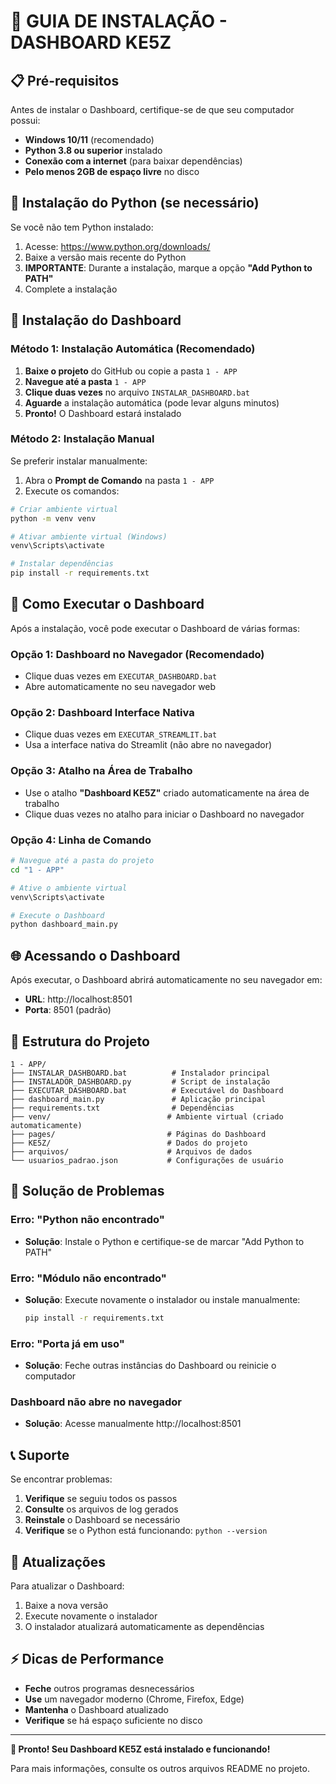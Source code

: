 # 🚀 GUIA DE INSTALAÇÃO - DASHBOARD KE5Z

## 📋 Pré-requisitos

Antes de instalar o Dashboard, certifique-se de que seu computador possui:

- **Windows 10/11** (recomendado)
- **Python 3.8 ou superior** instalado
- **Conexão com a internet** (para baixar dependências)
- **Pelo menos 2GB de espaço livre** no disco

## 🔧 Instalação do Python (se necessário)

Se você não tem Python instalado:

1. Acesse: https://www.python.org/downloads/
2. Baixe a versão mais recente do Python
3. **IMPORTANTE**: Durante a instalação, marque a opção **"Add Python to PATH"**
4. Complete a instalação

## 🎯 Instalação do Dashboard

### Método 1: Instalação Automática (Recomendado)

1. **Baixe o projeto** do GitHub ou copie a pasta `1 - APP`
2. **Navegue até a pasta** `1 - APP`
3. **Clique duas vezes** no arquivo `INSTALAR_DASHBOARD.bat`
4. **Aguarde** a instalação automática (pode levar alguns minutos)
5. **Pronto!** O Dashboard estará instalado

### Método 2: Instalação Manual

Se preferir instalar manualmente:

1. Abra o **Prompt de Comando** na pasta `1 - APP`
2. Execute os comandos:

```bash
# Criar ambiente virtual
python -m venv venv

# Ativar ambiente virtual (Windows)
venv\Scripts\activate

# Instalar dependências
pip install -r requirements.txt
```

## 🚀 Como Executar o Dashboard

Após a instalação, você pode executar o Dashboard de várias formas:

### Opção 1: Dashboard no Navegador (Recomendado)
- Clique duas vezes em `EXECUTAR_DASHBOARD.bat`
- Abre automaticamente no seu navegador web

### Opção 2: Dashboard Interface Nativa
- Clique duas vezes em `EXECUTAR_STREAMLIT.bat`
- Usa a interface nativa do Streamlit (não abre no navegador)

### Opção 3: Atalho na Área de Trabalho
- Use o atalho **"Dashboard KE5Z"** criado automaticamente na área de trabalho
- Clique duas vezes no atalho para iniciar o Dashboard no navegador

### Opção 4: Linha de Comando
```bash
# Navegue até a pasta do projeto
cd "1 - APP"

# Ative o ambiente virtual
venv\Scripts\activate

# Execute o Dashboard
python dashboard_main.py
```

## 🌐 Acessando o Dashboard

Após executar, o Dashboard abrirá automaticamente no seu navegador em:
- **URL**: http://localhost:8501
- **Porta**: 8501 (padrão)

## 📁 Estrutura do Projeto

```
1 - APP/
├── INSTALAR_DASHBOARD.bat          # Instalador principal
├── INSTALADOR_DASHBOARD.py         # Script de instalação
├── EXECUTAR_DASHBOARD.bat          # Executável do Dashboard
├── dashboard_main.py               # Aplicação principal
├── requirements.txt                # Dependências
├── venv/                          # Ambiente virtual (criado automaticamente)
├── pages/                         # Páginas do Dashboard
├── KE5Z/                          # Dados do projeto
├── arquivos/                      # Arquivos de dados
└── usuarios_padrao.json           # Configurações de usuário
```

## 🔧 Solução de Problemas

### Erro: "Python não encontrado"
- **Solução**: Instale o Python e certifique-se de marcar "Add Python to PATH"

### Erro: "Módulo não encontrado"
- **Solução**: Execute novamente o instalador ou instale manualmente:
  ```bash
  pip install -r requirements.txt
  ```

### Erro: "Porta já em uso"
- **Solução**: Feche outras instâncias do Dashboard ou reinicie o computador

### Dashboard não abre no navegador
- **Solução**: Acesse manualmente http://localhost:8501

## 📞 Suporte

Se encontrar problemas:

1. **Verifique** se seguiu todos os passos
2. **Consulte** os arquivos de log gerados
3. **Reinstale** o Dashboard se necessário
4. **Verifique** se o Python está funcionando: `python --version`

## 🔄 Atualizações

Para atualizar o Dashboard:

1. Baixe a nova versão
2. Execute novamente o instalador
3. O instalador atualizará automaticamente as dependências

## ⚡ Dicas de Performance

- **Feche** outros programas desnecessários
- **Use** um navegador moderno (Chrome, Firefox, Edge)
- **Mantenha** o Dashboard atualizado
- **Verifique** se há espaço suficiente no disco

---

**🎉 Pronto! Seu Dashboard KE5Z está instalado e funcionando!**

Para mais informações, consulte os outros arquivos README no projeto.
